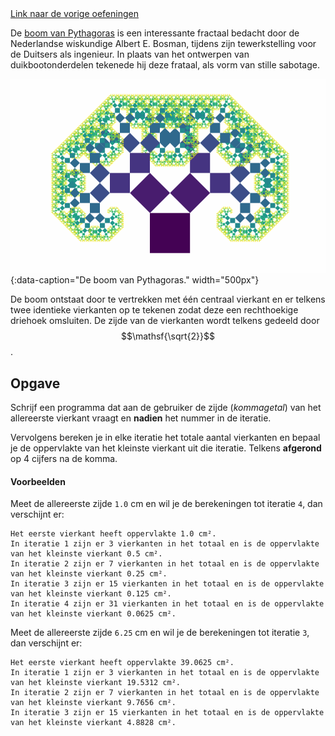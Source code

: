 <div class="text-end">
    <a class="btn btn-filled with-icon" href="https://dodona.be/nl/courses/2419/#series-27454-hoofdstuk-3-begrensde-herhaling-for-statement" target="_blank"><i class="mdi mdi-backburger mdi-24" title="link"></i>Link naar de vorige oefeningen</a>
</div>

De <a href="https://nl.wikipedia.org/wiki/Boom_van_Pythagoras" target="_blank">boom van Pythagoras</a> is een interessante fractaal bedacht door de Nederlandse wiskundige Albert E. Bosman, tijdens zijn tewerkstelling voor de Duitsers als ingenieur. In plaats van het ontwerpen van duikbootonderdelen tekenede hij deze frataal, als vorm van stille sabotage.

![De boom van Pythagoras.](media/tree.gif "De boom van Pythagoras."){:data-caption="De boom van Pythagoras." width="500px"}

De boom ontstaat door te vertrekken met één centraal vierkant en er telkens twee identieke vierkanten op te tekenen zodat deze een rechthoekige driehoek omsluiten. De zijde van de vierkanten wordt telkens gedeeld door $$\mathsf{\sqrt{2}}$$.

## Opgave
Schrijf een programma dat aan de gebruiker de zijde (*kommagetal*) van het allereerste vierkant vraagt en **nadien** het nummer in de iteratie.

Vervolgens bereken je in elke iteratie het totale aantal vierkanten en bepaal je de oppervlakte van het kleinste vierkant uit die iteratie. Telkens **afgerond** op 4 cijfers na de komma.

#### Voorbeelden
Meet de allereerste zijde `1.0` cm en wil je de berekeningen tot iteratie `4`, dan verschijnt er:

```
Het eerste vierkant heeft oppervlakte 1.0 cm².
In iteratie 1 zijn er 3 vierkanten in het totaal en is de oppervlakte van het kleinste vierkant 0.5 cm².
In iteratie 2 zijn er 7 vierkanten in het totaal en is de oppervlakte van het kleinste vierkant 0.25 cm².
In iteratie 3 zijn er 15 vierkanten in het totaal en is de oppervlakte van het kleinste vierkant 0.125 cm².
In iteratie 4 zijn er 31 vierkanten in het totaal en is de oppervlakte van het kleinste vierkant 0.0625 cm².
```

Meet de allereerste zijde `6.25` cm en wil je de berekeningen tot iteratie `3`, dan verschijnt er:

```
Het eerste vierkant heeft oppervlakte 39.0625 cm².
In iteratie 1 zijn er 3 vierkanten in het totaal en is de oppervlakte van het kleinste vierkant 19.5312 cm².
In iteratie 2 zijn er 7 vierkanten in het totaal en is de oppervlakte van het kleinste vierkant 9.7656 cm².
In iteratie 3 zijn er 15 vierkanten in het totaal en is de oppervlakte van het kleinste vierkant 4.8828 cm².
```
